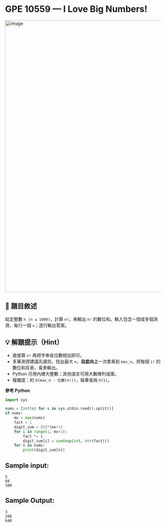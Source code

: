 # GPE 10559 — I Love Big Numbers!
<img width="711" height="880" alt="image" src="https://github.com/user-attachments/assets/046d577c-7a54-47f1-ac0c-fe842c9fbdb7" />

## 📘 題目敘述

給定整數 `n (n ≤ 1000)`，計算 `n!`，再輸出 `n!` 的數位和。輸入包含一個或多個測資，每行一個 `n`；逐行輸出答案。

## 💡 解題提示（Hint）

* 直接算 `n!` 再把字串各位數相加即可。
* 多筆測資建議先讀完，找出最大 `n`，**自底向上**一次累乘到 `max_n`，把每個 `i!` 的數位和存表，查表輸出。
* Python 可用內建大整數；其他語言可用大數陣列或庫。
* 複雜度：約 `O(max_n · 位數(n!))`，每筆查詢 `O(1)`。

**參考 Python**

```python
import sys

nums = [int(s) for s in sys.stdin.read().split()]
if nums:
    mx = max(nums)
    fact = 1
    digit_sum = [0]*(mx+1)
    for i in range(1, mx+1):
        fact *= i
        digit_sum[i] = sum(map(int, str(fact)))
    for n in nums:
        print(digit_sum[n])
```

## Sample input:

```
5
60
100
```

## Sample Output:

```
3
288
648
```
